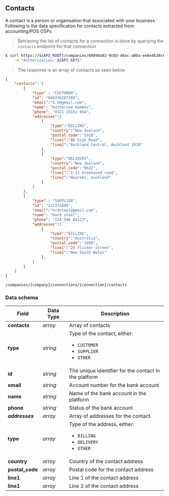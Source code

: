## Contacts

A contact is a person or organisation that associated with your business. Following is the data specification for contacts extracted from accounting/POS OSPs

> Retrieving the list of contacts for a connection is done by querying the `contacts` endpoint for that connection

```sh
$ curl https://${API_ROOT}/companies/69894a02-9c03-40ac-a06a-ee6e4b38c6fb/connections/52684382-abff-45fa-a3f2-ced175adfe61/contacts \
    -H "Authorization: ${API_KEY}"
```

> The response is an array of contacts as seen below.


```json
{
    "contacts": [
        {
            "type" : "CUSTOMER",
            "id": "689336287289",          
            "email":"k.h@gmail.com",       
            "name": "Katherine Hammes",
            "phone": "0321 15151 454",
            "addresses":[
                {
                    "type":"BILLING",
                    "country":"New Zealand",
                    "postal_code":"1010",
                    "line1":"88 high Road",
                    "line2":"Auckland Central, Auckland 1010" 
                },
                {
                    "type":"DELIVERY",
                    "country":"New Zealand",
                    "postal_code":"0622",
                    "line1":"1-11 Greenwood road",
                    "line2":"Hauraki, auckland" 
                }                
            ]
        },
        {           
            "type" : "SUPPLIER",
            "id": "122372889",
            "email":"hrdsteel@gmail.com",       
            "name": "Hard steel",
            "phone": "124 546 84123",
            "addresses":[
                {
                    "type":"BILLING",
                    "country":"Australia",
                    "postal_code":"1999",
                    "line1":"29 flicker street",
                    "line2":"New South Wales" 
                },           
            ]
        }
    ]
}
```
<span class="api api-get"></span> <code>/companies/{company}/connections/{connection}/contacts</code>

### Data schema

| Field           | Data Type | Description                                                                                  |
|-----------------|-----------|----------------------------------------------------------------------------------------------|
| **contacts**    | *array*   | Array of contacts                                                                            |
| **type**        | *string*  | Type of the contact, either: <ul><li>`CUSTOMER`</li><li>`SUPPLIER`</li><li>`OTHER`</li></ul> |
| **id**          | *string*  | The unique identifier for the contact in the platform                                        |
| **email**       | *string*  | Account number for the bank account                                                          |
| **name**        | *string*  | Name of the bank account in the platform                                                     |
| **phone**       | *string*  | Status of the bank account                                                                   |
| ***addresses*** | *array*   | Array of addresses for the contact                                                           |
| **type**        | *array*   | Type of the address, either: <ul><li>`BILLING`</li><li>`DELIVERY`</li><li>`OTHER`</li></ul>  |
| **country**     | *array*   | Country of the contact address                                                               |
| **postal_code** | *array*   | Postal code for the contact address                                                          |
| **line1**       | *array*   | Line 1 of the contact address                                                                |
| **line1**       | *array*   | Line 2 of the contact address                                                                |

